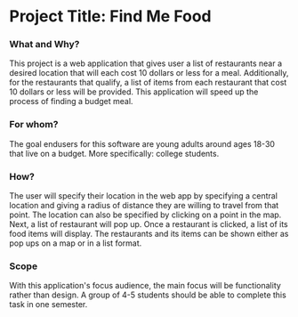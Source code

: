 # Project Title: Find Me Food

### What and Why?

This project is a web application that gives user a list of restaurants near a desired location that will each cost 10 dollars or less for a meal. Additionally, for the restaurants that qualify, a list of items from each restaurant that cost 10 dollars or less will be provided. This application will speed up the process of finding a budget meal. 


### For whom?

The goal endusers for this software are young adults around ages 18-30 that live on a budget. More specifically: college students. 


### How?

The user will specify their location in the web app by specifying a central location and giving a radius of distance they are willing to travel from that point. The location can also be specified by clicking on a point in the map. Next, a list of restaurant will pop up. Once a restaurant is clicked, a list of its food items will display. The restaurants and its items can be shown either as pop ups on a map or in a list format. 


### Scope

With this application's focus audience, the main focus will be functionality rather than design. A group of 4-5 students should be able to complete this task in one semester.